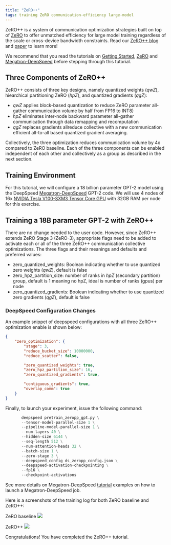 ```yaml
---
title: "ZeRO++"
tags: training ZeRO communication-efficiency large-model
---
```


ZeRO++ is a system of communication optimization strategies built on top of [ZeRO](https://www.microsoft.com/en-us/research/blog/zeropp) to offer unmatched efficiency for large model training regardless of the scale or cross-device bandwidth constraints. Read our [ZeRO++ blog](https://www.microsoft.com/en-us/research/blog/msr-zeropp-placeholder/) and [paper](https://www.microsoft.com/en-us/research/blog/arxiv-placehoder/) to learn more!

We recommend that you read the tutorials on [Getting Started](/getting-started/), [ZeRO](/tutorials/zero/)  and [Megatron-DeepSpeed](/tutorials/megatron/) before stepping through this tutorial.


## Three Components of ZeRO++
ZeRO++ consists of three key designs, namely quantized weights (*qwZ*), hiearchical partitioning ZeRO (*hpZ*), and quantized gradients (*qgZ*):
 - *qwZ* applies block-based quantization to reduce ZeRO parameter all-gather communication volume by half from FP16 to INT8)
 - *hpZ* eliminates inter-node backward parameter all-gather communication through data remapping and recomputation
 - *qgZ* replaces gradients allreduce collective with a new communication efficient all-to-all based quantized gradient averaging.

Collectively, the three optimization reduces communication volume by 4x compared to ZeRO baseline. Each of the three components can be enabled independent of each other and collectively as a group as described in the next section.

## Training Environment

For this tutorial, we will configure a 18 billion parameter GPT-2 model using the DeepSpeed [Megatron-DeepSpeed](https://github.com/microsoft/Megatron-DeepSpeed/tree/master/) GPT-2 code. We will use 4 nodes of 16x [NVIDIA Tesla V100-SXM3 Tensor Core GPU](https://www.nvidia.com/en-us/data-center/v100/) with 32GB RAM per node for this exercise.


## Training a 18B parameter GPT-2 with ZeRO++
There are no change needed to the user code. However, since ZeRO++ extends ZeRO Stage 3 (ZeRO-3), appropriate flags need to be added to activate each or all of the three ZeRO++ communication collective optimizations. The three flags and their meanings and defaults and preferred values:

 - zero_quantized_weights: Boolean indicating whether to use quantized zero weights (*qwZ*), default is false
 - zero_hpz_partition_size: number of ranks in *hpZ* (secondary partition) group, default is 1 meaning no hpZ, ideal is number of ranks (gpus) per node
 - zero_quantized_gradients: Boolean indicating whether to use quantized zero gradients (*qgZ*), default is false


### DeepSpeed Configuration Changes
An example snippet of deepspeed configurations with all three ZeRO++ optimization enable is shown below:
```json
{
    "zero_optimization": {
        "stage": 3,
        "reduce_bucket_size": 10000000,
        "reduce_scatter": false,

        "zero_quantized_weights": true,
        "zero_hpz_partition_size": 16,
        "zero_quantized_gradients": true,

        "contiguous_gradients": true,
        "overlap_comm": true
    }
}
```

Finally, to launch your experiment, issue the following command:

```python
       deepspeed pretrain_zeropp_gpt.py \
       --tensor-model-parallel-size 1 \
       --pipeline-model-parallel-size 1 \
       --num-layers 40 \
       --hidden-size 6144 \
       --seq-length 512 \
       --num-attention-heads 32 \
       --batch-size 1 \
       --zero-stage 3 \
       --deepspeed_config ds_zeropp_config.json \
       --deepspeed-activation-checkpointing \
       --fp16 \
       --checkpoint-activations
```

See more details on Megatron-DeepSpeed [tutorial](/tutorials/megatron/) examples on how to launch a Megatron-DeepSpeed job.


Here is a screenshots of the training log for both ZeRO baseline and ZeRO++:

ZeRO baseline
<a href="/assets/images/zeropp/ZeRO-baseline.png">
<img src="/assets/images/zeropp/ZeRO-baseline.png">
</a>

ZeRO++
<a href="/assets/images/zeropp/ZeROpp.png">
<img src="/assets/images/zeropp/ZeROpp.png">
</a>

Congratulations! You have completed the ZeRO++ tutorial.
